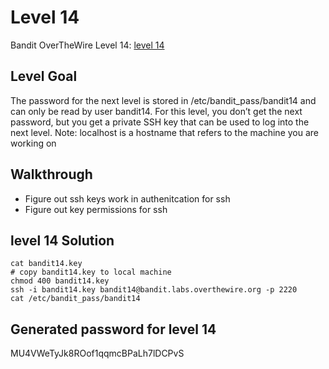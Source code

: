 # Level 14

Bandit OverTheWire Level 14: [level 14](https://overthewire.org/wargames/bandit/bandit14.html)

## **Level Goal**
The password for the next level is stored in /etc/bandit_pass/bandit14 and can only be read by user bandit14. For this level, you don’t get the next password, but you get a private SSH key that can be used to log into the next level. Note: localhost is a hostname that refers to the machine you are working on

## **Walkthrough**
- Figure out ssh keys work in authenitcation for ssh
- Figure out key permissions for ssh 

## **level 14 Solution**
```shell
cat bandit14.key
# copy bandit14.key to local machine
chmod 400 bandit14.key
ssh -i bandit14.key bandit14@bandit.labs.overthewire.org -p 2220
cat /etc/bandit_pass/bandit14
```

## **Generated password for level 14**
MU4VWeTyJk8ROof1qqmcBPaLh7lDCPvS
